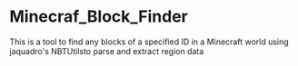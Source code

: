 # Minecraf_Block_Finder
This is a tool to find any blocks of a specified ID in a Minecraft world using jaquadro's NBTUtilsto parse and extract region data
